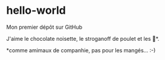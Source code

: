 # hello-world

Mon premier dépôt sur GitHub

J'aime le chocolate noisette, le stroganoff de poulet et les :dog:*.

*comme amimaux de companhie, pas pour les mangés...  :-)

